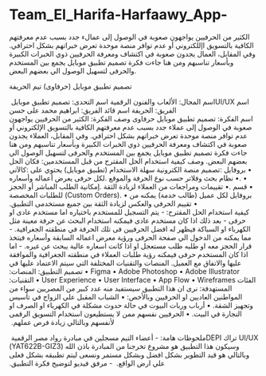 # Team_El_Harifa-Harfaawy_App-
الكثير من الحرفيين يواجهون صعوبة في الوصول إلى عمالء جدد بسبب عدم معرفتهم الكافية بالتسويق اإللكتروني أو عدم توافر منصة موحدة تعرض خبراتهم بشكل احترافي. وفي المقابل، العمال يجدون صعوبة في اكتشاف ومعرفة الحرفيين ذوي الخبرات الكبيرة وبأسعار تناسبهم ومن هنا جاءت فكرة تصميم تطبيق موبايل يجمع بين المستخدم والحرفى لتسهيل الوصول الي بعضهم البعض.

تصميم تطبيق موبايل (حرفاوى)‏
تيم الحريفة

اسم المجال: الألعاب والفنون الرقمية
اسم التحدى: تصميم تطبيق موبايل ‏UI/UX
اسم الفريق: الحريفة
اسم قائد الفريق: ابراهيم محمد على حسن           
اسم الفكرة: تصميم تطبيق موبايل حرفاوى
وصف الفكرة:‏
الكثير من الحرفيين يواجهون صعوبة في الوصول إلى عملاء جدد بسبب عدم معرفتهم الكافية بالتسويق ‏الإلكتروني أو عدم توافر منصة موحدة تعرض خبراتهم بشكل احترافي. وفي المقابل، العملاء يجدون ‏صعوبة في اكتشاف ومعرفة الحرفيين ذوي الخبرات الكبيرة وبأسعار تناسبهم ومن هنا جاءت فكرة تصميم ‏تطبيق موبايل يجمع بين المستخدم والحرفى لتسهيل الوصول الي بعضهم البعض.‏
وصف كيفية استخدام الحل المقترح من قبل المستخدمين:‏
فكان الحل كالآتي‎:‎
تصميم منصة الكترونية سهلة الاستخدام (تطبيق موبايل) يحتوي على‎:‎
‏•‏	بروفايل لكل حرفى يعرض أعماله وأسعاره‎.‎
‏•‏	نظام بحث وفلاتر حسب نوع الحرفة والموقع‎.‎
‏•‏	إمكانية الطلب المباشر أو الحجز‎.‎
‏•‏	تقييمات ومراجعات من العملاء لزيادة الثقة‎.‎
‏•‏	قسم للطلبات المخصصة‎ (Custom Orders).‎
•	بروفايل لكل عميل (طالب خدمة) يمكنه من تقييم الحرفى والعكس لزيادة الثقة بين جميع ‏مستخدمى التطبيق.‏
•	
كيفية استخدام الحل المقترح:‏
‏- يتم التسجيل للمستخدم باختياره اما مستخدم عادى او حرفى
‏- بعد ذلك اذا كان مستخدم عادى فيمكنه استخدام البحث عن حرفة معينة مثل الكهرباء او السباكة فيظهر له ‏افضل الحرفيين فى تلك الحرفة في منطقته الجغرافية.‏
‏- مما يمكنه من الدخول الي صفحة الحرفى ورؤية معرض اعماله السابقة وأسعاره فيتخذ قرار الحجز معه ‏او طلبه طلب مستعجل او اذا كانت اسعاره عالية يبحث عن غيره.‏
‏- اما اذا كان المستخدم حرفى فيمكنه رؤية طلبات العملاء في منطقته الجغرافية والموافقة عليها والاتفاق ‏مع العميل.‏
المنصات والتقنيات المختلفة التي سيتم الاعتماد عليها في تصميم التطبيق:‏
المنصات:‏
•	Figma
•	Adobe Photoshop
•	Adobe Illustrator
التقنيات:‏
•	User Experience
•	User Interface
•	App Flow
•	Wireframes
الفئات المستهدفة:‏
نرى ان هذا التطبيق سيستفيد منه عدد كبير من المصريين سواء من المواطنين العاديين او الحرفيين ‏وبالأخص:‏
‏•‏	الشباب المقبل علي الزواج في تأسيس وتجهيز الشقة.‏
‏•‏	أرباب وربات البيوت في حالة حدوث مشكلة في الكهرباء او الصرف او النجارة في ‏البيت.‏
‏•‏	الحرفيين نفسهم ممن لا يستطيعون استخدام التسويق الرقمى لأنفسهم وبالتالي زيادة فرص ‏عملهم. ‏

ملحوظات هامة:‏
‏- أعضاء التيم مسجلين في مبادرة رواد مصر الرقمية ‏DEPI‏ تراك ‏UI/UX‏ (‏YAT622B-GIZ3‎‏) وسيكون ‏هذا التطبيق هو مشروع تخرجنا من المبادرة باذن الله وبالتالي هو قيد التطوير بشكل افضل وبشكل مستمر ‏ونسعى ليتم تطبيقه بشكل فعلى علي ارض الواقع. ‏
‏- مرفق فيديو لتوضيح فكرة التطبيق.‏




